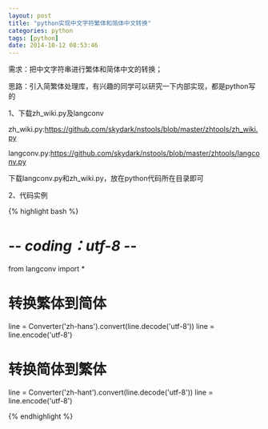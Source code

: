 ```yaml
---
layout: post
title: "python实现中文字符繁体和简体中文转换"
categories: python
tags: [python]
date: 2014-10-12 08:53:46
---
```


需求：把中文字符串进行繁体和简体中文的转换；

思路：引入简繁体处理库，有兴趣的同学可以研究一下内部实现，都是python写的


1、下载zh_wiki.py及langconv


zh_wiki.py:https://github.com/skydark/nstools/blob/master/zhtools/zh_wiki.py


langconv.py:https://github.com/skydark/nstools/blob/master/zhtools/langconv.py


下载langconv.py和zh_wiki.py，放在python代码所在目录即可


2、代码实例

{% highlight bash %}
# -*- coding：utf-8 -*-
  
from langconv import *
  
# 转换繁体到简体
line = Converter('zh-hans').convert(line.decode('utf-8'))
line = line.encode('utf-8')
  
# 转换简体到繁体
line = Converter('zh-hant').convert(line.decode('utf-8'))
line = line.encode('utf-8')

{% endhighlight %}
